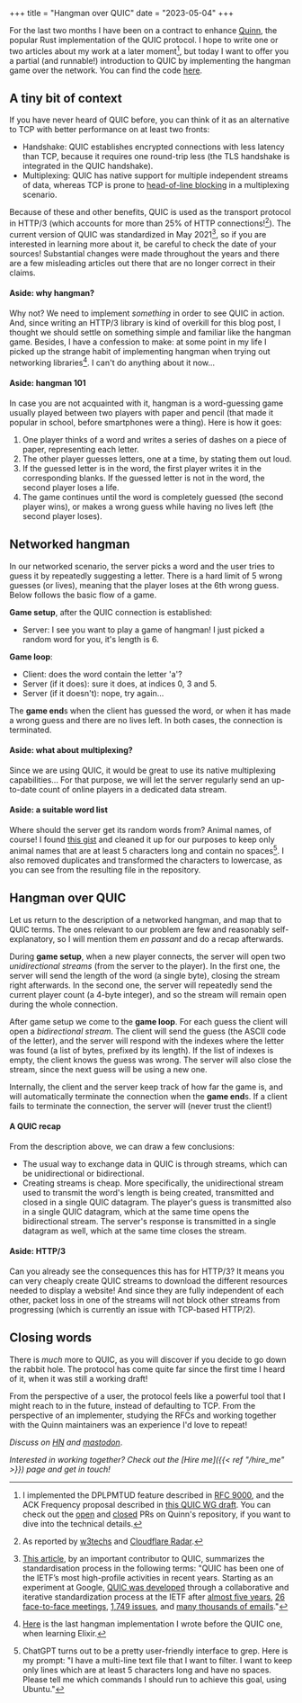 +++
title = "Hangman over QUIC"
date = "2023-05-04"
+++

For the last two months I have been on a contract to enhance
[Quinn](https://crates.io/crates/quinn), the popular Rust implementation of the QUIC protocol. I
hope to write one or two articles about my work at a later moment[^1], but today I want to offer you
a partial (and runnable!) introduction to QUIC by implementing the hangman game over the network.
You can find the code [here](https://github.com/aochagavia/hangman-over-quic).

## A tiny bit of context

If you have never heard of QUIC before, you can think of it as an alternative to TCP with better
performance on at least two fronts:

* Handshake: QUIC establishes encrypted connections with less latency than TCP, because it requires
  one round-trip less (the TLS handshake is integrated in the QUIC handshake).
* Multiplexing: QUIC has native support for multiple independent streams of data, whereas TCP is
  prone to [head-of-line blocking](https://en.wikipedia.org/wiki/Head-of-line_blocking) in a
  multiplexing scenario.

Because of these and other benefits, QUIC is used as the transport protocol in HTTP/3 (which
accounts for more than 25% of HTTP connections![^2]). The current version of QUIC was standardized
in May 2021[^3], so if you are interested in learning more about it, be careful to check the date of
your sources! Substantial changes were made throughout the years and there are a few misleading
articles out there that are no longer correct in their claims.

#### Aside: why hangman?

Why not? We need to implement _something_ in order to see QUIC in action. And, since writing an
HTTP/3 library is kind of overkill for this blog post, I thought we should settle on something
simple and familiar like the hangman game. Besides, I have a confession to make: at some point in my
life I picked up the strange habit of implementing hangman when trying out networking libraries[^4].
I can't do anything about it now...

#### Aside: hangman 101

In case you are not acquainted with it, hangman is a word-guessing game usually played between two
players with paper and pencil (that made it popular in school, before smartphones were a thing).
Here is how it goes:

1. One player thinks of a word and writes a series of dashes on a piece of paper, representing each
   letter.
1. The other player guesses letters, one at a time, by stating them out loud.
1. If the guessed letter is in the word, the first player writes it in the corresponding blanks. If
   the guessed letter is not in the word, the second player loses a life.
1. The game continues until the word is completely guessed (the second player wins), or makes a
   wrong guess while having no lives left (the second player loses).

## Networked hangman

In our networked scenario, the server picks a word and the user tries to guess it by repeatedly
suggesting a letter. There is a hard limit of 5 wrong guesses (or lives), meaning that the player
loses at the 6th wrong guess. Below follows the basic flow of a game.

**Game setup**, after the QUIC connection is established:

* Server: I see you want to play a game of hangman! I just picked a random word for you, it's length
  is 6.

**Game loop**:

* Client: does the word contain the letter 'a'?
* Server (if it does): sure it does, at indices 0, 3 and 5.
* Server (if it doesn't): nope, try again...

The **game end**s when the client has guessed the word, or when it has made a wrong guess and there
are no lives left. In both cases, the connection is terminated.

#### Aside: what about multiplexing?

Since we are using QUIC, it would be great to use its native multiplexing capabilities... For that
purpose, we will let the server regularly send an up-to-date count of online players in a dedicated
data stream.

#### Aside: a suitable word list

Where should the server get its random words from? Animal names, of course! I found [this
gist](https://gist.github.com/atduskgreg/3cf8ef48cb0d29cf151bedad81553a54) and cleaned it up for our
purposes to keep only animal names that are at least 5 characters long and contain no spaces[^5]. I
also removed duplicates and transformed the characters to lowercase, as you can see from the
resulting file in the repository.

## Hangman over QUIC

Let us return to the description of a networked hangman, and map that to QUIC terms. The ones
relevant to our problem are few and reasonably self-explanatory, so I will mention them _en passant_
and do a recap afterwards.

During **game setup**, when a new player connects, the server will open two _unidirectional streams_
(from the server to the player). In the first one, the server will send the length of the word (a
single byte), closing the stream right afterwards. In the second one, the server will repeatedly
send the current player count (a 4-byte integer), and so the stream will remain open during the
whole connection.

After game setup we come to the **game loop**. For each guess the client will open a _bidirectional
stream_. The client will send the guess (the ASCII code of the letter), and the server will respond
with the indexes where the letter was found (a list of bytes, prefixed by its length). If the list
of indexes is empty, the client knows the guess was wrong. The server will also close the stream,
since the next guess will be using a new one.

Internally, the client and the server keep track of how far the game is, and will automatically
terminate the connection when the **game end**s. If a client fails to terminate the connection, the
server will (never trust the client!)

#### A QUIC recap

From the description above, we can draw a few conclusions:

* The usual way to exchange data in QUIC is through streams, which can be unidirectional or
  bidirectional.
* Creating streams is cheap. More specifically, the unidirectional stream used to transmit the
  word's length is being created, transmitted and closed in a single QUIC datagram. The player's
  guess is transmitted also in a single QUIC datagram, which at the same time opens the
  bidirectional stream. The server's response is transmitted in a single datagram as well, which at
  the same time closes the stream.

#### Aside: HTTP/3

Can you already see the consequences this has for HTTP/3? It means you can very cheaply create QUIC
streams to download the different resources needed to display a website! And since they are fully
independent of each other, packet loss in one of the streams will not block other streams from
progressing (which is currently an issue with TCP-based HTTP/2).

## Closing words

There is _much_ more to QUIC, as you will discover if you decide to go down the rabbit hole. The
protocol has come quite far since the first time I heard of it, when it was still a working draft!

From the perspective of a user, the protocol feels like a powerful tool that I might reach to in the
future, instead of defaulting to TCP. From the perspective of an implementer, studying the RFCs and
working together with the Quinn maintainers was an experience I'd love to repeat!

_Discuss on [HN](https://news.ycombinator.com/item?id=35913485) and
[mastodon](https://masto.ochagavia.nl/@adolfo/110310724660625084)_.

_Interested in working together? Check out the [Hire me]({{< ref "/hire_me" >}}) page and get in
touch!_

[^1]: I implemented the DPLPMTUD feature described in [RFC
    9000](https://www.rfc-editor.org/rfc/rfc9000.html#name-datagram-packetization-laye), and the ACK
    Frequency proposal described in [this QUIC WG
    draft](https://datatracker.ietf.org/doc/html/draft-ietf-quic-ack-frequency). You can check out
    the [open](https://github.com/quinn-rs/quinn/pulls/aochagavia) and
    [closed](https://github.com/quinn-rs/quinn/pulls?q=is%3Apr+author%3Aaochagavia+is%3Aclosed) PRs
    on Quinn's repository, if you want to dive into the technical details.
[^2]: As reported by [w3techs](https://w3techs.com/technologies/details/ce-http3) and [Cloudflare
    Radar](https://radar.cloudflare.com/).
[^3]: [This article](https://www.fastly.com/blog/quic-is-now-rfc-9000), by an important contributor
    to QUIC, summarizes the standardisation process in the following terms: "QUIC has been one of
    the IETF’s most high-profile activities in recent years. Starting as an experiment at Google,
    [QUIC was developed](https://www.fastly.com/blog/maturing-of-quic) through a collaborative and
    iterative standardization process at the IETF after [almost five
    years](https://www.ietf.org/proceedings/96/minutes/minutes-96-quic), [26 face-to-face
    meetings](https://github.com/quicwg/wg-materials), [1,749
    issues](https://github.com/quicwg/base-drafts/issues?q=is%3Aissue+is%3Aclosed+), and [many
    thousands of emails](https://mailarchive.ietf.org/arch/browse/quic/)."
[^4]: [Here](https://github.com/aochagavia/elixir-hangman) is the last hangman implementation I
    wrote before the QUIC one, when learning Elixir.
[^5]: ChatGPT turns out to be a pretty user-friendly interface to grep. Here is my prompt: "I have a
    multi-line text file that I want to filter. I want to keep only lines which are at least 5
    characters long and have no spaces. Please tell me which commands I should run to achieve this
    goal, using Ubuntu."